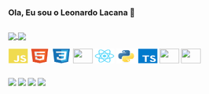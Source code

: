 ### Ola, Eu sou o Leonardo Lacana 👋

##

  <a href="https://github.com/LeoLacana">
    <img align="center" src="https://github-readme-stats.vercel.app/api?username=LeoLacana&show_icons=true&theme=dracula&include_all_commits=true&count_private=true" />
  </a>
  <a href="https://github.com/LeoLacana">
    <img align="center" src="https://github-readme-stats.vercel.app/api/top-langs/?username=LeoLacana&layout=compact&langs_count=7&theme=dracula" />
  </a>

<div style="display: inline_block"><br>
  <img align="center" height="30" width="40" src="https://raw.githubusercontent.com/devicons/devicon/master/icons/javascript/javascript-plain.svg">
  <img align="center" height="30" width="40" src="https://raw.githubusercontent.com/devicons/devicon/master/icons/html5/html5-original.svg">
  <img align="center" height="30" width="40" src="https://raw.githubusercontent.com/devicons/devicon/master/icons/css3/css3-original.svg">
  <img align="center" height="30" width="40" src="https://cdn.jsdelivr.net/gh/devicons/devicon/icons/nodejs/nodejs-plain-wordmark.svg">
  <img align="center" height="30" width="40" src="https://raw.githubusercontent.com/devicons/devicon/master/icons/react/react-original.svg">
  <img align="center" height="30" width="40" src="https://raw.githubusercontent.com/devicons/devicon/master/icons/python/python-original.svg">
  <img align="center" Rafa-Ts" height="30" width="40" src="https://raw.githubusercontent.com/devicons/devicon/master/icons/typescript/typescript-plain.svg">
  <img align="center" height="30" width="40" src="https://cdn.jsdelivr.net/gh/devicons/devicon/icons/mysql/mysql-original-wordmark.svg">
  <img align="center" height="30" width="40" src="https://cdn.jsdelivr.net/gh/devicons/devicon/icons/mongodb/mongodb-original-wordmark.svg">
</div>
                                                                                                                                           
##
                                                                                                                                           
<div>          
  <link href="https://wa.me/qr/MHY2BY3234QSG1">
      <img src="https://img.shields.io/badge/WhatsApp-25D366?style=for-the-badge&logo=whatsapp&logoColor=white">
  </link>
  <link href="wilson17414@gmail.com">
      <img src="https://img.shields.io/badge/Gmail-D14836?style=for-the-badge&logo=gmail&logoColor=white">
  </link>
  <link href="https://www.linkedin.com/in/leonardolacana/">
      <img src="https://img.shields.io/badge/LinkedIn-0077B5?style=for-the-badge&logo=linkedin&logoColor=white">
  </link>
  <link href="https://github.com/LeoLacana">
      <img src="https://img.shields.io/badge/GitHub-100000?style=for-the-badge&logo=github&logoColor=whitegit">
  </link>
</div>
